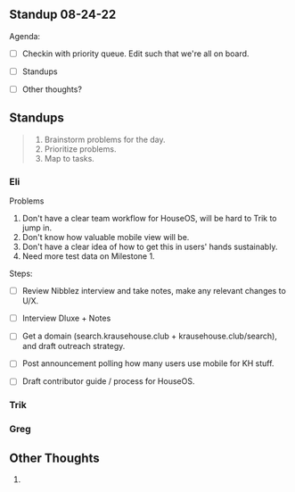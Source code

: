 ## Standup 08-24-22

Agenda:
- [ ] Checkin with priority queue.  Edit such that we're all on board.
- [ ] Standups
- [ ] Other thoughts?



## Standups
> 1. Brainstorm problems for the day.
> 2. Prioritize problems.
> 3. Map to tasks.



### Eli
Problems
1. Don't have a clear team workflow for HouseOS, will be hard to Trik to jump in.
2. Don't know how valuable mobile view will be.
3. Don't have a clear idea of how to get this in users' hands sustainably.
4. Need more test data on Milestone 1.

Steps:
- [ ] Review Nibblez interview and take notes, make any relevant changes to U/X.
- [ ] Interview Dluxe + Notes
- [ ] Get a domain (search.krausehouse.club + krausehouse.club/search), and draft outreach strategy.
- [ ] Post announcement polling how many users use mobile for KH stuff.
- [ ] Draft contributor guide / process for HouseOS.


### Trik


### Greg


## Other Thoughts
1. 
